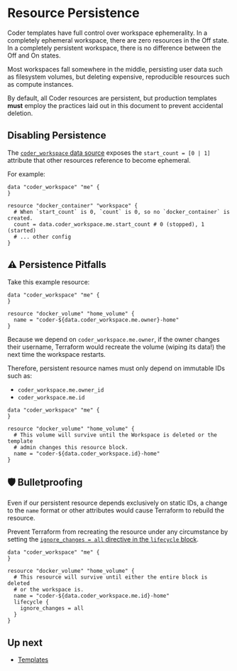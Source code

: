 # Resource Persistence

Coder templates have full control over workspace ephemerality. In a
completely ephemeral workspace, there are zero resources in the Off state. In
a completely persistent workspace, there is no difference between the Off and
On states.

Most workspaces fall somewhere in the middle, persisting user data
such as filesystem volumes, but deleting expensive, reproducible resources
such as compute instances.

By default, all Coder resources are persistent, but
production templates **must** employ the practices laid out in this document
to prevent accidental deletion.

## Disabling Persistence

The [`coder_workspace` data source](https://registry.terraform.io/providers/coder/coder/latest/docs/data-sources/workspace) exposes the `start_count = [0 | 1]` attribute that other
resources reference to become ephemeral.

For example:

```hcl
data "coder_workspace" "me" {
}

resource "docker_container" "workspace" {
  # When `start_count` is 0, `count` is 0, so no `docker_container` is created.
  count = data.coder_workspace.me.start_count # 0 (stopped), 1 (started)
  # ... other config
}
```

## ⚠️ Persistence Pitfalls

Take this example resource:

```hcl
data "coder_workspace" "me" {
}

resource "docker_volume" "home_volume" {
  name = "coder-${data.coder_workspace.me.owner}-home"
}
```

Because we depend on `coder_workspace.me.owner`, if the owner changes their
username, Terraform would recreate the volume (wiping its data!) the next
time the workspace restarts.

Therefore, persistent resource names must only depend on immutable IDs such as:

- `coder_workspace.me.owner_id`
- `coder_workspace.me.id`

```hcl
data "coder_workspace" "me" {
}

resource "docker_volume" "home_volume" {
  # This volume will survive until the Workspace is deleted or the template
  # admin changes this resource block.
  name = "coder-${data.coder_workspace.id}-home"
}
```

## 🛡 Bulletproofing

Even if our persistent resource depends exclusively on static IDs, a change to
the `name` format or other attributes would cause Terraform to rebuild the resource.

Prevent Terraform from recreating the resource under any circumstance by setting the [`ignore_changes = all` directive in the `lifecycle` block](https://developer.hashicorp.com/terraform/language/meta-arguments/lifecycle#ignore_changes).

```hcl
data "coder_workspace" "me" {
}

resource "docker_volume" "home_volume" {
  # This resource will survive until either the entire block is deleted
  # or the workspace is.
  name = "coder-${data.coder_workspace.me.id}-home"
  lifecycle {
    ignore_changes = all
  }
}
```

## Up next

- [Templates](../templates.md)
